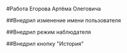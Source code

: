 #Работа Егорова Артёма Олеговича

##Внедрил изменение имени пользователя

##Внедрил режим наблюдателя

##Внедрил кнопку "История"